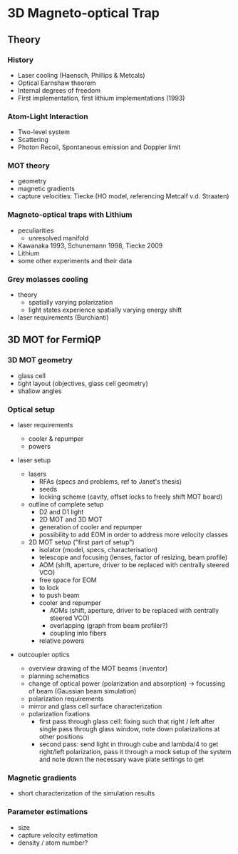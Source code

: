 # 3D Magneto-optical Trap

## Theory
### History
- Laser cooling (Haensch, Phillips & Metcals)
- Optical Earnshaw theorem
- Internal degrees of freedom
- First implementation, first lithium implementations (1993)

### Atom-Light Interaction
- Two-level system
- Scattering
- Photon Recoil, Spontaneous emission and Doppler limit

### MOT theory
- geometry
- magnetic gradients
- capture velocities: Tiecke (HO model, referencing Metcalf v.d. Straaten)

### Magneto-optical traps with Lithium
- peculiarities
    - unresolved manifold
- Kawanaka 1993, Schunemann 1998, Tiecke 2009
- Lithium
- some other experiments and their data

### Grey molasses cooling
- theory
    - spatially varying polarization
    - light states experience spatially varying energy shift
- laser requirements (Burchianti)

## 3D MOT for FermiQP
### 3D MOT geometry
- glass cell
- tight layout (objectives, glass cell geometry)
- shallow angles

### Optical setup
- laser requirements
    - cooler & repumper
    - powers
- laser setup
    - lasers
        - RFAs (specs and problems, ref to Janet's thesis)
        - seeds
        - locking scheme (cavity, offset locks to freely shift MOT board)
    - outline of complete setup
        - D2 and D1 light
        - 2D MOT and 3D MOT
        - generation of cooler and repumper
        - possibility to add EOM in order to address more velocity classes
    - 2D MOT setup ("first part of setup")
        - isolator (model, specs, characterisation)
        - telescope and focusing (lenses, factor of resizing, beam profile)
        - AOM (shift, aperture, driver to be replaced with centrally steered VCO)
        - free space for EOM
        - to lock
        - to push beam
        - cooler and repumper
            - AOMs (shift, aperture, driver to be replaced with centrally steered VCO)
            - overlapping (graph from beam profiler?)
            - coupling into fibers
        - relative powers

- outcoupler optics
    - overview drawing of the MOT beams (inventor)
    - planning schematics
    - change of optical power (polarization and absorption) -> focussing of beam (Gaussian beam simulation)
    - polarization requirements
    - mirror and glass cell surface characterization
    - polarization fixations
        - first pass through glass cell: fixing such that right / left after single pass through glass window, note down polarizations at other positions
        - second pass: send light in through cube and lambda/4 to get right/left polarization, pass it through a mock setup of the system and note down the necessary wave plate settings to get 
    
### Magnetic gradients
- short characterization of the simulation results

### Parameter estimations
- size
- capture velocity estimation
- density / atom number?
